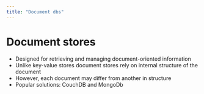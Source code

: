 ```yaml
---
title: "Document dbs"
---
```

# Document stores
* Designed for retrieving and managing document-oriented information
* Unlike key-value stores document stores rely on internal structure of the document
* However, each document may differ from another in structure
* Popular solutions: CouchDB and MongoDb
